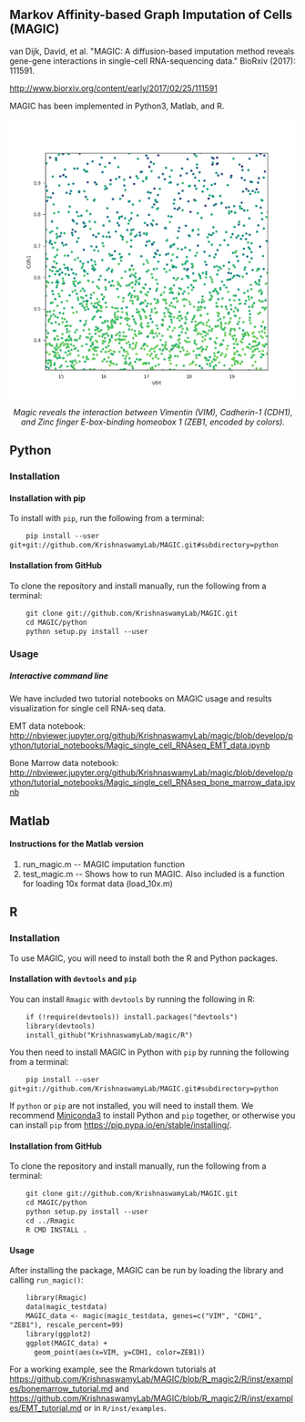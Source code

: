 Markov Affinity-based Graph Imputation of Cells (MAGIC)
-------------------------------------------------------
van Dijk, David, et al. "MAGIC: A diffusion-based imputation method reveals gene-gene interactions in single-cell RNA-sequencing data." BioRxiv (2017): 111591.

http://www.biorxiv.org/content/early/2017/02/25/111591

MAGIC has been implemented in Python3, Matlab, and R.

<p align="center">
<img src="https://github.com/KrishnaswamyLab/MAGIC/blob/master/magic.gif"/>
<br>
<i>Magic reveals the interaction between Vimentin (VIM), Cadherin-1 (CDH1), and Zinc finger E-box-binding homeobox 1 (ZEB1, encoded by colors).
</i>
</p>

## Python

### Installation

#### Installation with pip

To install with `pip`, run the following from a terminal:

        pip install --user git+git://github.com/KrishnaswamyLab/MAGIC.git#subdirectory=python

#### Installation from GitHub

To clone the repository and install manually, run the following from a terminal:

        git clone git://github.com/KrishnaswamyLab/MAGIC.git
        cd MAGIC/python
        python setup.py install --user

### Usage

##### Interactive command line
We have included two tutorial notebooks on MAGIC usage and results visualization for single cell RNA-seq data.

EMT data notebook: http://nbviewer.jupyter.org/github/KrishnaswamyLab/magic/blob/develop/python/tutorial_notebooks/Magic_single_cell_RNAseq_EMT_data.ipynb

Bone Marrow data notebook: http://nbviewer.jupyter.org/github/KrishnaswamyLab/magic/blob/develop/python/tutorial_notebooks/Magic_single_cell_RNAseq_bone_marrow_data.ipynb

## Matlab

#### Instructions for the Matlab version
1. run_magic.m -- MAGIC imputation function
2. test_magic.m -- Shows how to run MAGIC. Also included is a function for loading 10x format data (load_10x.m)

## R

### Installation

To use MAGIC, you will need to install both the R and Python packages.

#### Installation with `devtools` and `pip`

You can install `Rmagic` with `devtools` by running the following in R:

        if (!require(devtools)) install.packages("devtools")
        library(devtools)
        install_github("KrishnaswamyLab/magic/R")

You then need to install MAGIC in Python with `pip` by running the following from a terminal:

		pip install --user git+git://github.com/KrishnaswamyLab/MAGIC.git#subdirectory=python

If `python` or `pip` are not installed, you will need to install them. We recommend [Miniconda3](https://conda.io/miniconda.html) to install Python and `pip` together, or otherwise you can install `pip` from https://pip.pypa.io/en/stable/installing/.

#### Installation from GitHub

To clone the repository and install manually, run the following from a terminal:

        git clone git://github.com/KrishnaswamyLab/MAGIC.git
        cd MAGIC/python
        python setup.py install --user
        cd ../Rmagic
        R CMD INSTALL .

#### Usage

After installing the package, MAGIC can be run by loading the library and calling `run_magic()`:

		library(Rmagic)
		data(magic_testdata)
		MAGIC_data <- magic(magic_testdata, genes=c("VIM", "CDH1", "ZEB1"), rescale_percent=99)
		library(ggplot2)
		ggplot(MAGIC_data) +
		  geom_point(aes(x=VIM, y=CDH1, color=ZEB1))

For a working example, see the Rmarkdown tutorials at https://github.com/KrishnaswamyLab/MAGIC/blob/R_magic2/R/inst/examples/bonemarrow_tutorial.md and https://github.com/KrishnaswamyLab/MAGIC/blob/R_magic2/R/inst/examples/EMT_tutorial.md or in `R/inst/examples`.
